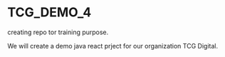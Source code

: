 # TCG_DEMO_4
creating repo tor training purpose.

We will create a demo java react prject for our organization TCG Digital.
